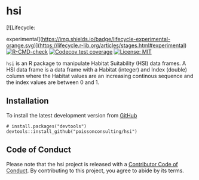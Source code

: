 
<!-- README.md is generated from README.Rmd. Please edit that file -->

# hsi

<!-- badges: start --> [![Lifecycle:
experimental](https://img.shields.io/badge/lifecycle-experimental-orange.svg)](https://lifecycle.r-lib.org/articles/stages.html#experimental)
[![R-CMD-check](https://github.com/poissonconsulting/hsi/actions/workflows/R-CMD-check.yaml/badge.svg)](https://github.com/poissonconsulting/hsi/actions/workflows/R-CMD-check.yaml)
[![Codecov test
coverage](https://codecov.io/gh/poissonconsulting/hsi/graph/badge.svg)](https://app.codecov.io/gh/poissonconsulting/hsi)
[![License:
MIT](https://img.shields.io/badge/License-MIT-green.svg)](https://opensource.org/licenses/MIT)
<!-- badges: end -->

`hsi` is an R package to manipulate Habitat Suitability (HSI) data
frames. A HSI data frame is a data frame with a Habitat (integer) and
Index (double) column where the Habitat values are an increasing
continous sequence and the index values are between 0 and 1.

## Installation

To install the latest development version from
[GitHub](https://github.com/poissonconsulting/hsi)

    # install.packages("devtools")
    devtools::install_github("poissonconsulting/hsi")

## Code of Conduct

Please note that the hsi project is released with a [Contributor Code of
Conduct](https://contributor-covenant.org/version/2/0/CODE_OF_CONDUCT.html).
By contributing to this project, you agree to abide by its terms.
